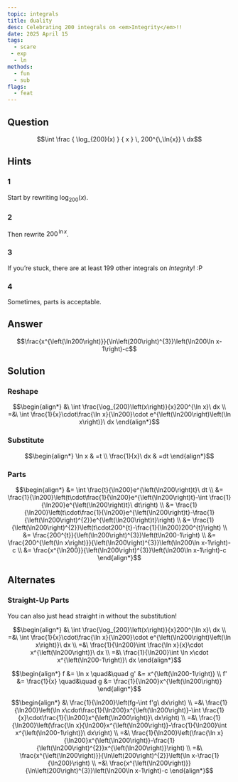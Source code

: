 ```yaml
---
topic: integrals
title: duality
desc: Celebrating 200 integrals on <em>Integrity</em>!!
date: 2025 April 15
tags:
  - scare
 - exp
  - ln
methods:
  - fun
  - sub
flags:
  - feat
---
```



## Question
```math
\int
  \frac
    { \log_{200}(x) }
    { x }
  \, 200^{\,\ln{x}}
\ dx
```


## Hints

### 1
Start by rewriting $\log_{200}(x)$.

### 2
Then rewrite $200^{\,\ln{x}}$.

### 3
If you’re stuck, there are at least 199 other integrals on <em>Integrity</em>! :P

### 4
Sometimes, parts is acceptable.


## Answer
```math
\frac{x^{\left(\ln200\right)}}{\ln\left(200\right)^{3}}\left(\ln200\ln x-1\right)-c
```


## Solution

### Reshape
```math
\begin{align*}
  &\ \int \frac{\log_{200}\left(x\right)}{x}200^{\ln x}\ dx
  \\ =&\ \int \frac{1}{x}\cdot\frac{\ln x}{\ln200}\cdot e^{\left(\ln200\right)\left(\ln x\right)}\ dx
\end{align*}
```

### Substitute
```math
\begin{align*}
  \ln x & =t
  \\ \frac{1}{x}\ dx & =dt
\end{align*}
```

### Parts
```math
\begin{align*}
  &= \int \frac{t}{\ln200}e^{\left(\ln200\right)t}\ dt
  \\ &= \frac{1}{\ln200}\left(t\cdot\frac{1}{\ln200}e^{\left(\ln200\right)t}-\int \frac{1}{\ln200}e^{\left(\ln200\right)t}\ dt\right)
  \\ &= \frac{1}{\ln200}\left(t\cdot\frac{1}{\ln200}e^{\left(\ln200\right)t}-\frac{1}{\left(\ln200\right)^{2}}e^{\left(\ln200\right)t}\right)
  \\ &= \frac{1}{\left(\ln200\right)^{2}}\left(t\cdot200^{t}-\frac{1}{\ln200}200^{t}\right)
  \\ &= \frac{200^{t}}{\left(\ln200\right)^{3}}\left(t\ln200-1\right)
  \\ &= \frac{200^{\left(\ln x\right)}}{\left(\ln200\right)^{3}}\left(\ln200\ln x-1\right)-c
  \\ &= \frac{x^{\ln200}}{\left(\ln200\right)^{3}}\left(\ln200\ln x-1\right)-c
\end{align*}
```


## Alternates

### Straight-Up Parts
You can also just head straight in without the substitution!

```math
\begin{align*}
  &\ \int \frac{\log_{200}\left(x\right)}{x}200^{\ln x}\ dx
  \\ =&\ \int \frac{1}{x}\cdot\frac{\ln x}{\ln200}\cdot e^{\left(\ln200\right)\left(\ln x\right)}\ dx
  \\ =&\ \frac{1}{\ln200}\int \frac{\ln x}{x}\cdot x^{\left(\ln200\right)}\ dx
  \\ =&\ \frac{1}{\ln200}\int \ln x\cdot x^{\left(\ln200-1\right)}\ dx
\end{align*}
```

```math
\begin{align*}
      f &= \ln x \quad&\quad g' &= x^{\left(\ln200-1\right)}
  \\ f' &= \frac{1}{x} \quad&\quad g &= \frac{1}{\ln200}x^{\left(\ln200\right)}
\end{align*}
```

```math
\begin{align*}
  &\ \frac{1}{\ln200}\left(fg-\int f'g\ dx\right)
  \\ =&\ \frac{1}{\ln200}\left(\ln x\cdot\frac{1}{\ln200}x^{\left(\ln200\right)}-\int \frac{1}{x}\cdot\frac{1}{\ln200}x^{\left(\ln200\right)}\ dx\right)
  \\ =&\ \frac{1}{\ln200}\left(\frac{\ln x}{\ln200}x^{\left(\ln200\right)}-\frac{1}{\ln200}\int x^{\left(\ln200-1\right)}\ dx\right)
  \\ =&\ \frac{1}{\ln200}\left(\frac{\ln x}{\ln200}x^{\left(\ln200\right)}-\frac{1}{\left(\ln200\right)^{2}}x^{\left(\ln200\right)}\right)
  \\ =&\ \frac{x^{\left(\ln200\right)}}{\ln\left(200\right)^{2}}\left(\ln x-\frac{1}{\ln200}\right)
  \\ =&\ \frac{x^{\left(\ln200\right)}}{\ln\left(200\right)^{3}}\left(\ln200\ln x-1\right)-c
\end{align*}
```
